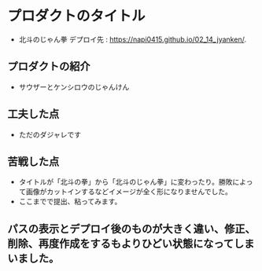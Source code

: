 # プロダクトのタイトル
- 北斗のじゃん拳
デプロイ先  : https://napi0415.github.io/02_14_jyanken/.

## プロダクトの紹介
- サウザーとケンシロウのじゃんけん

## 工夫した点
- ただのダジャレです

## 苦戦した点
- タイトルが「北斗の拳」から「北斗のじゃん拳」に変わったり。勝敗によって画像がカットインするなどイメージが全く形になりませんでした。
- ここまでで提出、粘ってみます。


## パスの表示とデプロイ後のものが大きく違い、修正、削除、再度作成をするもよりひどい状態になってしまいました。

